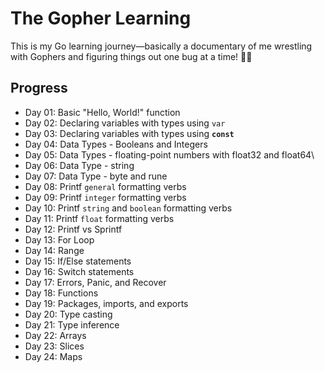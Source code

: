 # The Gopher Learning

This is my Go learning journey—basically a documentary of me wrestling with Gophers and figuring things out one bug at a time! 🐹🚀

## Progress

- Day 01: Basic "Hello, World!" function
- Day 02: Declaring variables with types using `var`
- Day 03: Declaring variables with types using **`const`**
- Day 04: Data Types - Booleans and Integers
- Day 05: Data Types - floating-point numbers with float32 and float64\
- Day 06: Data Type - string
- Day 07: Data Type - byte and rune
- Day 08: Printf `general` formatting verbs
- Day 09: Printf `integer` formatting verbs
- Day 10: Printf `string` and `boolean` formatting verbs
- Day 11: Printf `float` formatting verbs
- Day 12: Printf vs Sprintf
- Day 13: For Loop
- Day 14: Range
- Day 15: If/Else statements
- Day 16: Switch statements
- Day 17: Errors, Panic, and Recover
- Day 18: Functions
- Day 19: Packages, imports, and exports
- Day 20: Type casting
- Day 21: Type inference
- Day 22: Arrays
- Day 23: Slices
- Day 24: Maps